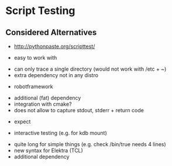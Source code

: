 # Script Testing

## Considered Alternatives

* http://pythonpaste.org/scripttest/
 + easy to work with
 - can only trace a single directory (would not work with /etc + ~)
 - extra dependency not in any distro

* robotframework
 - additional (fat) dependency
 - integration with cmake?
 - does not allow to capture stdout, stderr + return code

* expect
 + interactive testing (e.g. for kdb mount)
 - quite long for simple things (e.g. check /bin/true needs 4 lines)
 - new syntax for Elektra (TCL)
 - additional dependency
